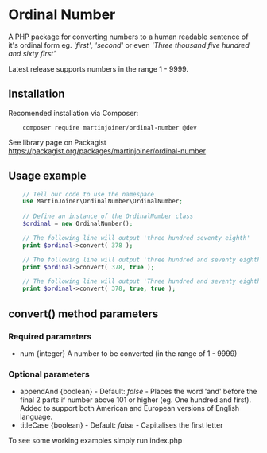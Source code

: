 Ordinal Number
==============

A PHP package for converting numbers to a human readable sentence of it's ordinal form eg. _'first'_, _'second'_ or even _'Three thousand five hundred and sixty first'_ 

Latest release supports numbers in the range 1 - 9999. 

## Installation

Recomended installation via Composer: 

```
	composer require martinjoiner/ordinal-number @dev
```
See library page on Packagist https://packagist.org/packages/martinjoiner/ordinal-number


## Usage example

```php
	// Tell our code to use the namespace
	use MartinJoiner\OrdinalNumber\OrdinalNumber;
	
	// Define an instance of the OrdinalNumber class
	$ordinal = new OrdinalNumber();

	// The following line will output 'three hundred seventy eighth'
	print $ordinal->convert( 378 );

	// The following line will output 'three hundred and seventy eighth'
	print $ordinal->convert( 378, true );

	// The following line will output 'Three hundred and seventy eighth' (notice capitalised)
	print $ordinal->convert( 378, true, true );
```


## convert() method parameters

### Required parameters

* num {integer} A number to be converted (in the range of 1 - 9999)

### Optional parameters

* appendAnd {boolean} - Default: _false_ - Places the word 'and' before the final 2 parts if number above 101 or higher (eg. One hundred and first). Added to support both American and European versions of English language.
* titleCase {boolean} - Default: _false_ - Capitalises the first letter

To see some working examples simply run index.php 
